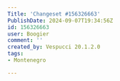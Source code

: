 ```yaml
---
Title: 'Changeset #156326663'
PublishDate: 2024-09-07T19:34:56Z
id: 156326663
user: Boogier
comment: ''
created_by: Vespucci 20.1.2.0
tags:
- Montenegro

---
```

